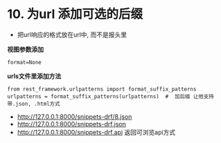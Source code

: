 # 10. 为url 添加可选的后缀

* 把url响应的格式放在url中, 而不是报头里

**视图参数添加**

```
format=None
```



**urls文件里添加方法**

```
from rest_framework.urlpatterns import format_suffix_patterns
urlpatterns = format_suffix_patterns(urlpatterns)  #  加后缀 让他支持带.json, .html方式
```

* http://127.0.0.1:8000/snippets-drf/8.json
* http://127.0.0.1:8000/snippets-drf.json
* http://127.0.0.1:8000/snippets-drf.api  返回可浏览api方式















































